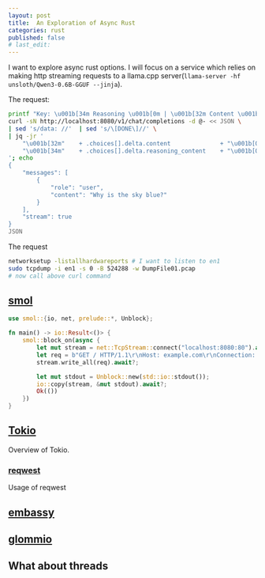 ```yaml
---
layout: post
title:  An Exploration of Async Rust
categories: rust
published: false
# last_edit:
---
```


I want to explore async rust options.  I will focus on a service which relies on making http streaming requests to a llama.cpp server(`llama-server -hf unsloth/Qwen3-0.6B-GGUF --jinja`).

The request:
```bash
printf "Key: \u001b[34m Reasoning \u001b[0m | \u001b[32m Content \u001b[0m \n";
curl -sN http://localhost:8080/v1/chat/completions -d @- << JSON \
| sed 's/data: //'  | sed 's/\[DONE\]//' \
| jq -jr '
    "\u001b[32m"    + .choices[].delta.content              + "\u001b[0m" +
    "\u001b[34m"    + .choices[].delta.reasoning_content    + "\u001b[0m"
'; echo  
{
    "messages": [
        {
            "role": "user",
            "content": "Why is the sky blue?"
        }
    ],
    "stream": true
}
JSON
```
The request
```bash
networksetup -listallhardwareports # I want to listen to en1
sudo tcpdump -i en1 -s 0 -B 524288 -w DumpFile01.pcap
# now call above curl command
```

## [smol][smol]
```rust
use smol::{io, net, prelude::*, Unblock};

fn main() -> io::Result<()> {
    smol::block_on(async {
        let mut stream = net::TcpStream::connect("localhost:8080:80").await?;
        let req = b"GET / HTTP/1.1\r\nHost: example.com\r\nConnection: close\r\n\r\n";
        stream.write_all(req).await?;

        let mut stdout = Unblock::new(std::io::stdout());
        io::copy(stream, &mut stdout).await?;
        Ok(())
    })
}
```

## [Tokio][tokio]
Overview of Tokio.

### [reqwest][reqwest]
Usage of reqwest

## [embassy][embassy]

## [glommio][glommio]

## What about threads



[state-of-async]: https://corrode.dev/blog/async
[smol]: https://github.com/smol-rs/smol
[tokio]: https://github.com/tokio-rs/tokio
[reqwest]: https://github.com/seanmonstar/reqwest
[embassy]: https://github.com/embassy-rs/embassy
[glommio]: https://github.com/DataDog/glommio
[sqlx]: https://github.com/launchbadge/sqlx
